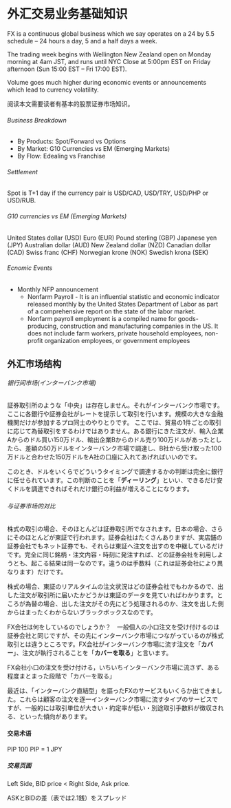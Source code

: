 # 外汇交易业务基础知识

FX is a continuous global business which we say operates on a 24 by 5.5 schedule – 24 hours a day, 5 and a half days a week.

The trading week begins with Wellington New Zealand open on Monday morning at 4am JST, and runs until NYC Close at 5:00pm EST on Friday afternoon (Sun 15:00 EST – Fri 17:00 EST).

Volume goes much higher during economic events or announcements which lead to currency volatility.


阅读本文需要读者有基本的股票证券市场知识。

###### Business Breakdown

- By Products: Spot/Forward vs Options
- By Market: G10 Currencies vs EM (Emerging Markets)
- By Flow: Edealing vs Franchise


###### Settlement

Spot is T+1 day if the currency pair is USD/CAD, USD/TRY, USD/PHP or USD/RUB.

###### G10 currencies vs EM (Emerging Markets)

United States dollar (USD)
Euro (EUR)
Pound sterling (GBP)
Japanese yen (JPY)
Australian dollar (AUD)
New Zealand dollar (NZD)
Canadian dollar (CAD)
Swiss franc (CHF)
Norwegian krone (NOK)
Swedish krona (SEK)

###### Ecnomic Events

- Monthly NFP announcement
  - Nonfarm Payroll - It is an influential statistic and economic indicator released monthly by the United States Department of Labor as part of a comprehensive report on the state of the labor market.
  - Nonfarm payroll employment is a compiled name for goods-producing, construction and manufacturing companies in the US. It does not include farm workers, private household employees, non-profit organization employees, or government employees
  
  
## 外汇市场结构

###### 银行间市场(インターバンク市場) 
証券取引所のような「中央」は存在しません。それがインターバンク市場です。ここに各銀行や証券会社がレートを提示して取引を行います。規模の大きな金融機関だけが参加するプロ同士のやりとりです。
ここでは、貿易の1件ごとの取引に応じて為替取引をするわけではありません。ある銀行にきた注文が、輸入企業Aからのドル買い150万ドル、輸出企業Bからのドル売り100万ドルがあったとしたら、差額の50万ドルをインターバンク市場で調達し、B社から受け取った100万ドルと合わせた150万ドルをA社の口座に入れてあげればいいのです。

このとき、ドルをいくらでどういうタイミングで調達するかの判断は完全に銀行に任せられています。この判断のことを「**ディーリング**」といい、できるだけ安くドルを調達できればそれだけ銀行の利益が増えることになります。

###### 与证券市场的对比
株式の取引の場合、そのほとんどは証券取引所でなされます。日本の場合、さらにそのほとんどが東証で行われます。証券会社はたくさんありますが、実店舗の証券会社でもネット証券でも、それらは東証へ注文を出すのを中継しているだけです。完全に同じ銘柄・注文内容・時刻に発注すれば、どの証券会社を利用しようとも、起こる結果は同一なのです。違うのは手数料（これは証券会社により異なります）だけです。

株式の場合、東証のリアルタイムの注文状況はどの証券会社でもわかるので、出した注文が取引所に届いたかどうかは東証のデータを見ていればわかります。ところが為替の場合、出した注文がその先にどう処理されるのか、注文を出した側からはまったくわからないブラックボックスなのです。

FX会社は何をしているのでしょうか？　一般個人の小口注文を受け付けるのは証券会社と同じですが、その先にインターバンク市場につながっているのが株式取引とは違うところです。FX会社がインターバンク市場に流す注文を「**カバー**」、注文が執行されることを「**カバーを取る**」と言います。

FX会社小口の注文を受け付ける，いちいちインターバンク市場に流さず、ある程度まとまった段階で「カバーを取る」

最近は、「インターバンク直結型」を謳ったFXのサービスもいくらか出てきました。これらは顧客の注文を逐一インターバンク市場に流すタイプのサービスですが、一般的には取引単位が大きい・約定率が低い・別途取引手数料が徴収される、といった傾向があります。

#### 交易术语

PIP   100 PIP = 1 JPY

##### 交易页面

Left Side, BID price < Right Side, Ask price.

ASKとBIDの差（表では2.1銭）をスプレッド



